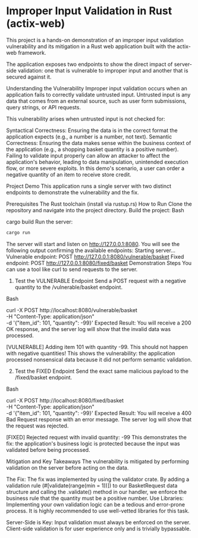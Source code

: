 # Improper Input Validation in Rust (actix-web)

This project is a hands-on demonstration of an improper input validation vulnerability and its mitigation in a Rust web application built with the actix-web framework.

The application exposes two endpoints to show the direct impact of server-side validation: one that is vulnerable to improper input and another that is secured against it.

Understanding the Vulnerability
Improper input validation occurs when an application fails to correctly validate untrusted input.  Untrusted input is any data that comes from an external source, such as user form submissions, query strings, or API requests. 


This vulnerability arises when untrusted input is not checked for:

Syntactical Correctness: Ensuring the data is in the correct format the application expects (e.g., a number is a number, not text). 
Semantic Correctness: Ensuring the data makes sense within the business context of the application (e.g., a shopping basket quantity is a positive number). 
Failing to validate input properly can allow an attacker to affect the application's behavior, leading to data manipulation, unintended execution flow, or more severe exploits.  In this demo's scenario, a user can order a negative quantity of an item to receive store credit. 


Project Demo
This application runs a single server with two distinct endpoints to demonstrate the vulnerability and the fix.

Prerequisites
The Rust toolchain (install via rustup.rs)
How to Run
Clone the repository and navigate into the project directory.
Build the project:
Bash

cargo build
Run the server:


```bash
cargo run
```

The server will start and listen on http://127.0.0.1:8080. You will see the following output confirming the available endpoints:
Starting server...
Vulnerable endpoint: POST http://127.0.0.1:8080/vulnerable/basket
Fixed endpoint:    POST http://127.0.0.1:8080/fixed/basket
Demonstration Steps
You can use a tool like curl to send requests to the server.

1. Test the VULNERABLE Endpoint
Send a POST request with a negative quantity to the /vulnerable/basket endpoint.

Bash

curl -X POST http://localhost:8080/vulnerable/basket \
     -H "Content-Type: application/json" \
     -d '{"item_id": 101, "quantity": -99}'
Expected Result:
You will receive a 200 OK response, and the server log will show that the invalid data was processed.

[VULNERABLE] Adding item 101 with quantity -99. This should not happen with negative quantities!
This shows the vulnerability: the application processed nonsensical data because it did not perform semantic validation.

2. Test the FIXED Endpoint
Send the exact same malicious payload to the /fixed/basket endpoint.

Bash

curl -X POST http://localhost:8080/fixed/basket \
     -H "Content-Type: application/json" \
     -d '{"item_id": 101, "quantity": -99}'
Expected Result:
You will receive a 400 Bad Request response with an error message. The server log will show that the request was rejected.

[FIXED] Rejected request with invalid quantity: -99
This demonstrates the fix: the application's business logic is protected because the input was validated before being processed.

Mitigation and Key Takeaways
The vulnerability is mitigated by performing validation on the server before acting on the data. 

The Fix: The fix was implemented by using the validator crate. By adding a validation rule (#[validate(range(min = 1))]) to our BasketRequest data structure and calling the .validate() method in our handler, we enforce the business rule that the quantity must be a positive number.
Use Libraries: Implementing your own validation logic can be a tedious and error-prone process.  It is highly recommended to use well-vetted libraries for this task. 

Server-Side is Key: Input validation must always be enforced on the server.  Client-side validation is for user experience only and is trivially bypassable. 